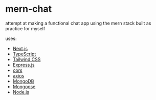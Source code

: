 # mern-chat

attempt at making a functional chat app using the mern stack
built as practice for myself

uses:
- [Next.js](https://github.com/vercel/next.js)
- [TypeScript](https://github.com/microsoft/TypeScript)
- [Tailwind CSS](https://github.com/tailwindlabs/tailwindcss)
- [Express.js](https://github.com/expressjs/express)
- [cors](https://github.com/expressjs/cors)
- [axios](https://github.com/axios/axios)
- [MongoDB](https://github.com/mongodb/mongo)
- [Mongoose](https://github.com/Automattic/mongoose)
- [Node.js](https://github.com/nodejs/node)
